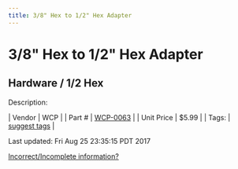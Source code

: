 ```yaml
---
title: 3/8" Hex to 1/2" Hex Adapter
---
```


# 3/8" Hex to 1/2" Hex Adapter
## Hardware / 1/2 Hex
Description: 	 

| Vendor | WCP | 
| Part # | [WCP-0063](http://www.wcproducts.net/WCP-0063) | 
| Unit Price | $5.99 | 
| Tags: | [suggest tags](https://docs.google.com/forms/d/e/1FAIpQLSeWyY8v3RgOty-MyWmh9U0iivNYN_molChYyS-0U-o-kOAv_g/viewform) | 

Last updated: Fri Aug 25 23:35:15 PDT 2017

 [Incorrect/Incomplete information?](https://docs.google.com/forms/d/e/1FAIpQLSeWyY8v3RgOty-MyWmh9U0iivNYN_molChYyS-0U-o-kOAv_g/viewform)